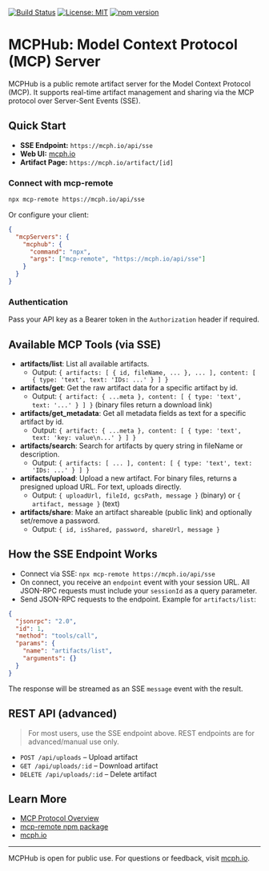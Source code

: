 [![Build Status](https://github.com/yourusername/MCPHub/actions/workflows/ci.yml/badge.svg)](https://github.com/yourusername/MCPHub/actions)
[![License: MIT](https://img.shields.io/badge/License-MIT-yellow.svg)](https://opensource.org/licenses/MIT)
[![npm version](https://img.shields.io/npm/v/mcp-hub.svg)](https://www.npmjs.com/package/mcp-hub)

# MCPHub: Model Context Protocol (MCP) Server

MCPHub is a public remote artifact server for the Model Context Protocol (MCP). It supports real-time artifact management and sharing via the MCP protocol over Server-Sent Events (SSE).

## Quick Start

- **SSE Endpoint:** `https://mcph.io/api/sse`
- **Web UI:** [mcph.io](https://mcph.io)
- **Artifact Page:** `https://mcph.io/artifact/[id]`

### Connect with mcp-remote

```sh
npx mcp-remote https://mcph.io/api/sse
```

Or configure your client:

```json
{
  "mcpServers": {
    "mcphub": {
      "command": "npx",
      "args": ["mcp-remote", "https://mcph.io/api/sse"]
    }
  }
}
```

### Authentication

Pass your API key as a Bearer token in the `Authorization` header if required.

## Available MCP Tools (via SSE)

- **artifacts/list**: List all available artifacts.
  - Output: `{ artifacts: [ { id, fileName, ... }, ... ], content: [ { type: 'text', text: 'IDs: ...' } ] }`
- **artifacts/get**: Get the raw artifact data for a specific artifact by id.
  - Output: `{ artifact: { ...meta }, content: [ { type: 'text', text: '...' } ] }` (binary files return a download link)
- **artifacts/get_metadata**: Get all metadata fields as text for a specific artifact by id.
  - Output: `{ artifact: { ...meta }, content: [ { type: 'text', text: 'key: value\n...' } ] }`
- **artifacts/search**: Search for artifacts by query string in fileName or description.
  - Output: `{ artifacts: [ ... ], content: [ { type: 'text', text: 'IDs: ...' } ] }`
- **artifacts/upload**: Upload a new artifact. For binary files, returns a presigned upload URL. For text, uploads directly.
  - Output: `{ uploadUrl, fileId, gcsPath, message }` (binary) or `{ artifact, message }` (text)
- **artifacts/share**: Make an artifact shareable (public link) and optionally set/remove a password.
  - Output: `{ id, isShared, password, shareUrl, message }`

## How the SSE Endpoint Works

- Connect via SSE: `npx mcp-remote https://mcph.io/api/sse`
- On connect, you receive an `endpoint` event with your session URL. All JSON-RPC requests must include your `sessionId` as a query parameter.
- Send JSON-RPC requests to the endpoint. Example for `artifacts/list`:

```json
{
  "jsonrpc": "2.0",
  "id": 1,
  "method": "tools/call",
  "params": {
    "name": "artifacts/list",
    "arguments": {}
  }
}
```

The response will be streamed as an SSE `message` event with the result.

## REST API (advanced)

> For most users, use the SSE endpoint above. REST endpoints are for advanced/manual use only.

- `POST /api/uploads` – Upload artifact
- `GET /api/uploads/:id` – Download artifact
- `DELETE /api/uploads/:id` – Delete artifact

## Learn More

- [MCP Protocol Overview](https://github.com/cloudflare/agents/tree/main/examples/mcp)
- [mcp-remote npm package](https://www.npmjs.com/package/mcp-remote)
- [mcph.io](https://mcph.io)

---

MCPHub is open for public use. For questions or feedback, visit [mcph.io](https://mcph.io).
